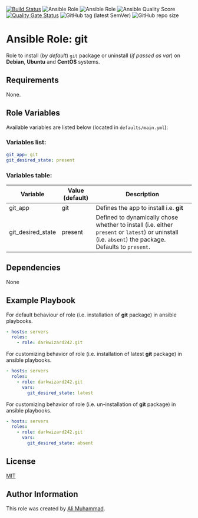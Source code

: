 [![Build Status](https://travis-ci.com/darkwizard242/ansible-role-git.svg?branch=master)](https://travis-ci.com/darkwizard242/ansible-role-git) ![Ansible Role](https://img.shields.io/ansible/role/42239?color=dark%20green%20) ![Ansible Role](https://img.shields.io/ansible/role/d/42239?label=role%20downloads) ![Ansible Quality Score](https://img.shields.io/ansible/quality/42239?label=ansible%20quality%20score) [![Quality Gate Status](https://sonarcloud.io/api/project_badges/measure?project=ansible-role-git&metric=alert_status)](https://sonarcloud.io/dashboard?id=ansible-role-git) ![GitHub tag (latest SemVer)](https://img.shields.io/github/tag/darkwizard242/ansible-role-git?label=release) ![GitHub repo size](https://img.shields.io/github/repo-size/darkwizard242/ansible-role-git?color=orange&style=flat-square)

# Ansible Role: git

Role to install (_by default_) `git` package or uninstall (_if passed as var_) on **Debian**, **Ubuntu** and **CentOS** systems.

## Requirements

None.

## Role Variables

Available variables are listed below (located in `defaults/main.yml`):

### Variables list:

```yaml
git_app: git
git_desired_state: present
```

### Variables table:

Variable          | Value (default) | Description
----------------- | --------------- | ----------------------------------------------------------------------------------------------------------------------------------------------------
git_app           | git             | Defines the app to install i.e. **git**
git_desired_state | present         | Defined to dynamically chose whether to install (i.e. either `present` or `latest`) or uninstall (i.e. `absent`) the package. Defaults to `present`.

## Dependencies

None

## Example Playbook

For default behaviour of role (i.e. installation of **git** package) in ansible playbooks.

```yaml
- hosts: servers
  roles:
    - role: darkwizard242.git
```

For customizing behavior of role (i.e. installation of latest **git** package) in ansible playbooks.

```yaml
- hosts: servers
  roles:
    - role: darkwizard242.git
      vars:
        git_desired_state: latest
```

For customizing behavior of role (i.e. un-installation of **git** package) in ansible playbooks.

```yaml
- hosts: servers
  roles:
    - role: darkwizard242.git
      vars:
        git_desired_state: absent
```

## License

[MIT](https://github.com/darkwizard242/ansible-role-git/blob/master/LICENSE)

## Author Information

This role was created by [Ali Muhammad](https://www.linkedin.com/in/ali-muhammad-759791130/).
